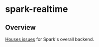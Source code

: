# spark-realtime

## Overview
[Houses issues](https://github.com/JarvusInnovations/spark-ops/issues) for Spark's overall backend.